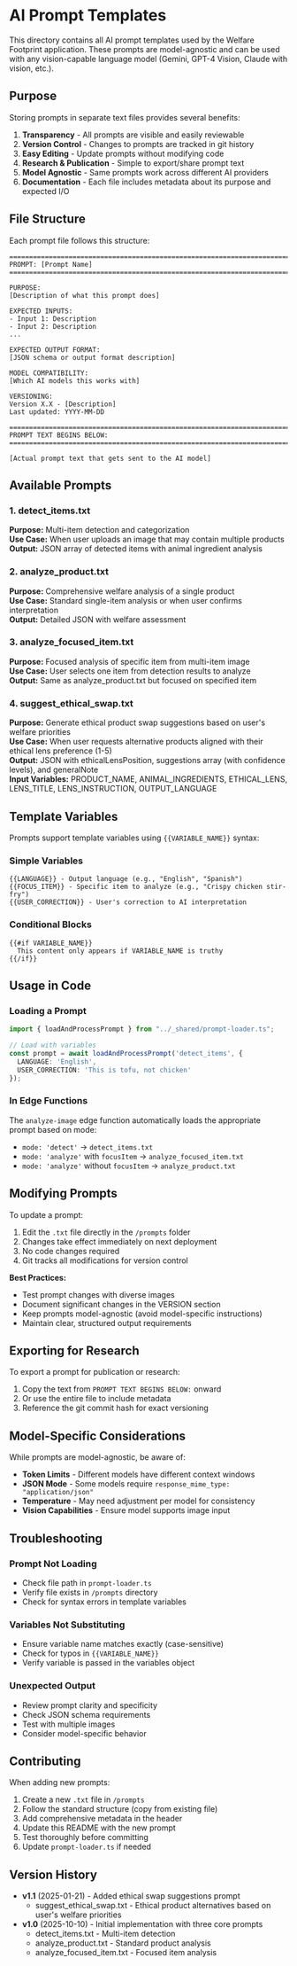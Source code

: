 # AI Prompt Templates

This directory contains all AI prompt templates used by the Welfare Footprint application. These prompts are model-agnostic and can be used with any vision-capable language model (Gemini, GPT-4 Vision, Claude with vision, etc.).

## Purpose

Storing prompts in separate text files provides several benefits:

1. **Transparency** - All prompts are visible and easily reviewable
2. **Version Control** - Changes to prompts are tracked in git history
3. **Easy Editing** - Update prompts without modifying code
4. **Research & Publication** - Simple to export/share prompt text
5. **Model Agnostic** - Same prompts work across different AI providers
6. **Documentation** - Each file includes metadata about its purpose and expected I/O

## File Structure

Each prompt file follows this structure:

```
================================================================================
PROMPT: [Prompt Name]
================================================================================

PURPOSE:
[Description of what this prompt does]

EXPECTED INPUTS:
- Input 1: Description
- Input 2: Description
...

EXPECTED OUTPUT FORMAT:
[JSON schema or output format description]

MODEL COMPATIBILITY:
[Which AI models this works with]

VERSIONING:
Version X.X - [Description]
Last updated: YYYY-MM-DD

================================================================================
PROMPT TEXT BEGINS BELOW:
================================================================================

[Actual prompt text that gets sent to the AI model]
```

## Available Prompts

### 1. detect_items.txt
**Purpose:** Multi-item detection and categorization  
**Use Case:** When user uploads an image that may contain multiple products  
**Output:** JSON array of detected items with animal ingredient analysis  

### 2. analyze_product.txt
**Purpose:** Comprehensive welfare analysis of a single product  
**Use Case:** Standard single-item analysis or when user confirms interpretation  
**Output:** Detailed JSON with welfare assessment  

### 3. analyze_focused_item.txt
**Purpose:** Focused analysis of specific item from multi-item image  
**Use Case:** User selects one item from detection results to analyze  
**Output:** Same as analyze_product.txt but focused on specified item  

### 4. suggest_ethical_swap.txt
**Purpose:** Generate ethical product swap suggestions based on user's welfare priorities  
**Use Case:** When user requests alternative products aligned with their ethical lens preference (1-5)  
**Output:** JSON with ethicalLensPosition, suggestions array (with confidence levels), and generalNote  
**Input Variables:** PRODUCT_NAME, ANIMAL_INGREDIENTS, ETHICAL_LENS, LENS_TITLE, LENS_INSTRUCTION, OUTPUT_LANGUAGE

## Template Variables

Prompts support template variables using `{{VARIABLE_NAME}}` syntax:

### Simple Variables
```
{{LANGUAGE}} - Output language (e.g., "English", "Spanish")
{{FOCUS_ITEM}} - Specific item to analyze (e.g., "Crispy chicken stir-fry")
{{USER_CORRECTION}} - User's correction to AI interpretation
```

### Conditional Blocks
```
{{#if VARIABLE_NAME}}
  This content only appears if VARIABLE_NAME is truthy
{{/if}}
```

## Usage in Code

### Loading a Prompt

```typescript
import { loadAndProcessPrompt } from "../_shared/prompt-loader.ts";

// Load with variables
const prompt = await loadAndProcessPrompt('detect_items', {
  LANGUAGE: 'English',
  USER_CORRECTION: 'This is tofu, not chicken'
});
```

### In Edge Functions

The `analyze-image` edge function automatically loads the appropriate prompt based on mode:

- `mode: 'detect'` → `detect_items.txt`
- `mode: 'analyze'` with `focusItem` → `analyze_focused_item.txt`
- `mode: 'analyze'` without `focusItem` → `analyze_product.txt`

## Modifying Prompts

To update a prompt:

1. Edit the `.txt` file directly in the `/prompts` folder
2. Changes take effect immediately on next deployment
3. No code changes required
4. Git tracks all modifications for version control

**Best Practices:**
- Test prompt changes with diverse images
- Document significant changes in the VERSION section
- Keep prompts model-agnostic (avoid model-specific instructions)
- Maintain clear, structured output requirements

## Exporting for Research

To export a prompt for publication or research:

1. Copy the text from `PROMPT TEXT BEGINS BELOW:` onward
2. Or use the entire file to include metadata
3. Reference the git commit hash for exact versioning

## Model-Specific Considerations

While prompts are model-agnostic, be aware of:

- **Token Limits** - Different models have different context windows
- **JSON Mode** - Some models require `response_mime_type: "application/json"`
- **Temperature** - May need adjustment per model for consistency
- **Vision Capabilities** - Ensure model supports image input

## Troubleshooting

### Prompt Not Loading
- Check file path in `prompt-loader.ts`
- Verify file exists in `/prompts` directory
- Check for syntax errors in template variables

### Variables Not Substituting
- Ensure variable name matches exactly (case-sensitive)
- Check for typos in `{{VARIABLE_NAME}}`
- Verify variable is passed in the variables object

### Unexpected Output
- Review prompt clarity and specificity
- Check JSON schema requirements
- Test with multiple images
- Consider model-specific behavior

## Contributing

When adding new prompts:

1. Create a new `.txt` file in `/prompts`
2. Follow the standard structure (copy from existing file)
3. Add comprehensive metadata in the header
4. Update this README with the new prompt
5. Test thoroughly before committing
6. Update `prompt-loader.ts` if needed

## Version History

- **v1.1** (2025-01-21) - Added ethical swap suggestions prompt
  - suggest_ethical_swap.txt - Ethical product alternatives based on user's welfare priorities
- **v1.0** (2025-10-10) - Initial implementation with three core prompts
  - detect_items.txt - Multi-item detection
  - analyze_product.txt - Standard product analysis  
  - analyze_focused_item.txt - Focused item analysis
